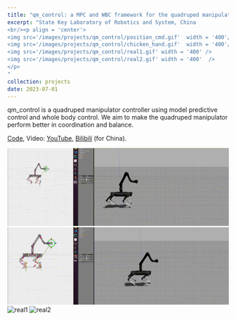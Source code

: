 ```yaml
---
title: "qm_control: a MPC and WBC framework for the quadruped manipulator"
excerpt: "State Key Laboratory of Robotics and System, China 
<br/><p align = 'center'>
<img src='/images/projects/qm_control/position_cmd.gif'  width = '400'/>
<img src='/images/projects/qm_control/chicken_hand.gif'  width = '400'/>
<img src='/images/projects/qm_control/real1.gif' width = '400' />
<img src='/images/projects/qm_control/real2.gif' width = '400'  />
</p>
"
collection: projects
date: 2023-07-01
---
```


qm_control is a quadruped manipulator controller using model predictive control and whole body control. We aim to make the quadruped manipulator perform better in coordination and balance. 

[Code](https://github.com/skywoodsz/qm_control), Video: [YouTube](https://youtu.be/JCn5obOh4D8), [Bilibili](https://www.bilibili.com/video/BV1uP411v7Ab) (for China).


![sim1](/images/projects/qm_control/position_cmd.gif)
![sim2](/images/projects/qm_control/chicken_hand.gif)
![real1](/images/projects/qm_control/real1.gif)
![real2](/images/projects/qm_control/real2.gif)

